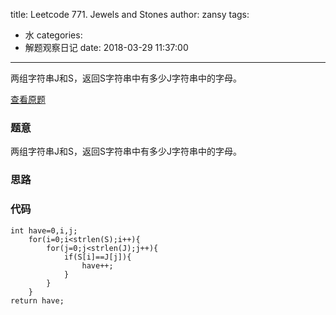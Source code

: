 title: Leetcode 771. Jewels and Stones
author: zansy
tags:
  - 水
categories:
  - 解题观察日记
date: 2018-03-29 11:37:00
---
两组字符串J和S，返回S字符串中有多少J字符串中的字母。
<!--more-->
<a href="https://leetcode.com/problems/jewels-and-stones/description/">查看原题</a>
### 题意
两组字符串J和S，返回S字符串中有多少J字符串中的字母。
### 思路
### 代码
```
int have=0,i,j;
    for(i=0;i<strlen(S);i++){
        for(j=0;j<strlen(J);j++){
            if(S[i]==J[j]){
                have++;
            }
        }
    }
return have;

```